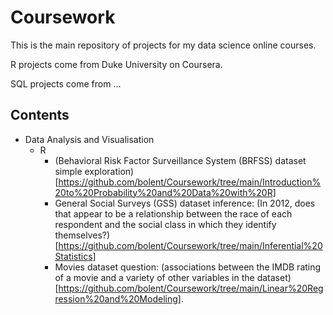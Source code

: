 # Coursework

This is the main repository of projects for my data science online courses. 

R projects come from Duke University on Coursera.

SQL projects come from ...

## Contents

- Data Analysis and Visualisation
    - R
        - (Behavioral Risk Factor Surveillance System (BRFSS) dataset simple exploration)[https://github.com/bolent/Coursework/tree/main/Introduction%20to%20Probability%20and%20Data%20with%20R]
        - General Social Surveys (GSS) dataset inference: (In 2012, does that appear to be a relationship between the race of each respondent and the social class in which they identify themselves?)[https://github.com/bolent/Coursework/tree/main/Inferential%20Statistics]
        - Movies dataset question: (associations between the IMDB rating of a movie and a variety of other variables in the dataset)[https://github.com/bolent/Coursework/tree/main/Linear%20Regression%20and%20Modeling].




